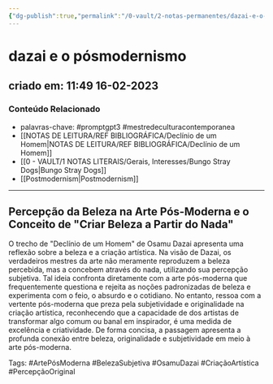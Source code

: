```yaml
---
{"dg-publish":true,"permalink":"/0-vault/2-notas-permanentes/dazai-e-o-posmodernismo/","tags":["permanente","promptgpt3","mestredeculturacontemporanea","ArtePósModerna","BelezaSubjetiva","OsamuDazai","CriaçãoArtística","PercepçãoOriginal"],"dgHomeLink":true,"dgShowLocalGraph":true,"dgShowFileTree":true,"dgEnableSearch":true,"noteIcon":""}
---
```


# dazai e o pósmodernismo

## criado em: 11:49 16-02-2023

### Conteúdo Relacionado

- palavras-chave: #promptgpt3 #mestredeculturacontemporanea 
- [[NOTAS DE LEITURA/REF BIBLIOGRÁFICA/Declínio de um Homem\|NOTAS DE LEITURA/REF BIBLIOGRÁFICA/Declínio de um Homem]]
- [[0 - VAULT/1 NOTAS LITERAIS/Gerais, Interesses/Bungo Stray Dogs\|Bungo Stray Dogs]]
- [[Postmodernism\|Postmodernism]]
---

## Percepção da Beleza na Arte Pós-Moderna e o Conceito de "Criar Beleza a Partir do Nada"

O trecho de "Declínio de um Homem" de Osamu Dazai apresenta uma reflexão sobre a beleza e a criação artística. Na visão de Dazai, os verdadeiros mestres da arte não meramente reproduzem a beleza percebida, mas a concebem através do nada, utilizando sua percepção subjetiva. Tal ideia confronta diretamente com a arte pós-moderna que frequentemente questiona e rejeita as noções padronizadas de beleza e experimenta com o feio, o absurdo e o cotidiano. No entanto, ressoa com a vertente pós-moderna que preza pela subjetividade e originalidade na criação artística, reconhecendo que a capacidade de dos artistas de transformar algo comum ou banal em inspirador, é uma medida de excelência e criatividade. De forma concisa, a passagem apresenta a profunda conexão entre beleza, originalidade e subjetividade em meio à arte pós-moderna.

Tags: #ArtePósModerna #BelezaSubjetiva #OsamuDazai #CriaçãoArtística #PercepçãoOriginal